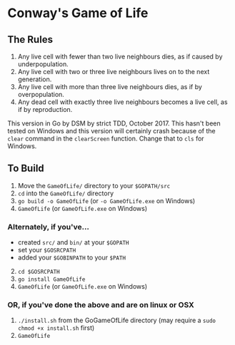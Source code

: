 # Conway's Game of Life

## The Rules
1. Any live cell with fewer than two live neighbours dies, as if caused by underpopulation.
2. Any live cell with two or three live neighbours lives on to the next generation.
3. Any live cell with more than three live neighbours dies, as if by overpopulation.
4. Any dead cell with exactly three live neighbours becomes a live cell, as if by reproduction.

This version in Go by DSM by strict TDD, October 2017. This hasn't been tested on Windows
and this version will certainly crash because of the `clear` command in the `clearScreen` function. Change that to `cls`
for Windows. 

## To Build
1. Move the `GameOfLife/` directory to your `$GOPATH/src`
2. `cd` into the `GameOfLife/` directory
3. `go build -o GameOfLife` (or `-o GameOfLife.exe` on Windows)
4. `GameOfLife` (or `GameOfLife.exe` on Windows)
### Alternately, if you've...
- created `src/` and `bin/` at your `$GOPATH`
- set your `$GOSRCPATH`
- added your `$GOBINPATH` to your `$PATH`
2. `cd $GOSRCPATH`
3. `go install GameOfLife`
4. `GameOfLife` (or `GameOfLife.exe` on Windows)
### OR, if you've done the above and are on linux or OSX
1. `./install.sh` from the GoGameOfLife directory (may require a `sudo chmod +x install.sh` first)
2. `GameOfLife`
